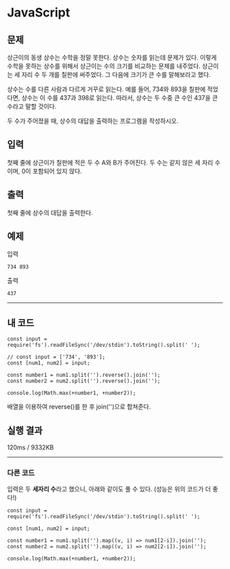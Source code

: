 # JavaScript

## 문제

상근이의 동생 상수는 수학을 정말 못한다. 상수는 숫자를 읽는데 문제가 있다. 이렇게 수학을 못하는 상수를 위해서 상근이는 수의 크기를 비교하는 문제를 내주었다. 상근이는 세 자리 수 두 개를 칠판에 써주었다. 그 다음에 크기가 큰 수를 말해보라고 했다.

상수는 수를 다른 사람과 다르게 거꾸로 읽는다. 예를 들어, 734와 893을 칠판에 적었다면, 상수는 이 수를 437과 398로 읽는다. 따라서, 상수는 두 수중 큰 수인 437을 큰 수라고 말할 것이다.

두 수가 주어졌을 때, 상수의 대답을 출력하는 프로그램을 작성하시오.

## 입력

첫째 줄에 상근이가 칠판에 적은 두 수 A와 B가 주어진다. 두 수는 같지 않은 세 자리 수이며, 0이 포함되어 있지 않다.

## 출력

첫째 줄에 상수의 대답을 출력한다.

## 예제

입력

```
734 893
```

출력

```
437
```

---

## 내 코드

```
const input = require('fs').readFileSync('/dev/stdin').toString().split(' ');

// const input = ['734', '893'];
const [num1, num2] = input;

const number1 = num1.split('').reverse().join('');
const number2 = num2.split('').reverse().join('');

console.log(Math.max(+number1, +number2));
```

배열을 이용하여 reverse()를 한 후 join('')으로 합쳐준다.

## 실행 결과

120ms / 9332KB

---

### 다른 코드

입력은 두 **세자리 수**라고 했으니, 아래와 같이도 풀 수 있다. (성능은 위의 코드가 더 좋다!)

```
const input = require('fs').readFileSync('/dev/stdin').toString().split(' ');

const [num1, num2] = input;

const number1 = num1.split('').map((v, i) => num1[2-i]).join('');
const number2 = num2.split('').map((v, i) => num2[2-i]).join('');

console.log(Math.max(+number1, +number2));
```
